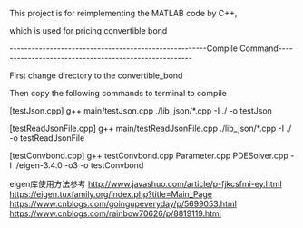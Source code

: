 This project is for reimplementing the MATLAB code by C++,

which is used for pricing convertible bond


------------------------------------------------------Compile Command------------------------------------------------------

First change directory to the convertible_bond

Then copy the following commands to terminal to compile

[testJson.cpp]
g++ main/testJson.cpp ./lib_json/*.cpp -I ./ -o testJson

[testReadJsonFile.cpp]
g++ main/testReadJsonFile.cpp ./lib_json/*.cpp -I ./ -o testReadJsonFile

[testConvbond.cpp]
g++ testConvbond.cpp Parameter.cpp PDESolver.cpp  -I ./eigen-3.4.0  -o3 -o testConvbond


eigen库使用方法参考
http://www.javashuo.com/article/p-fjkcsfmi-ey.html
https://eigen.tuxfamily.org/index.php?title=Main_Page
https://www.cnblogs.com/goingupeveryday/p/5699053.html
https://www.cnblogs.com/rainbow70626/p/8819119.html